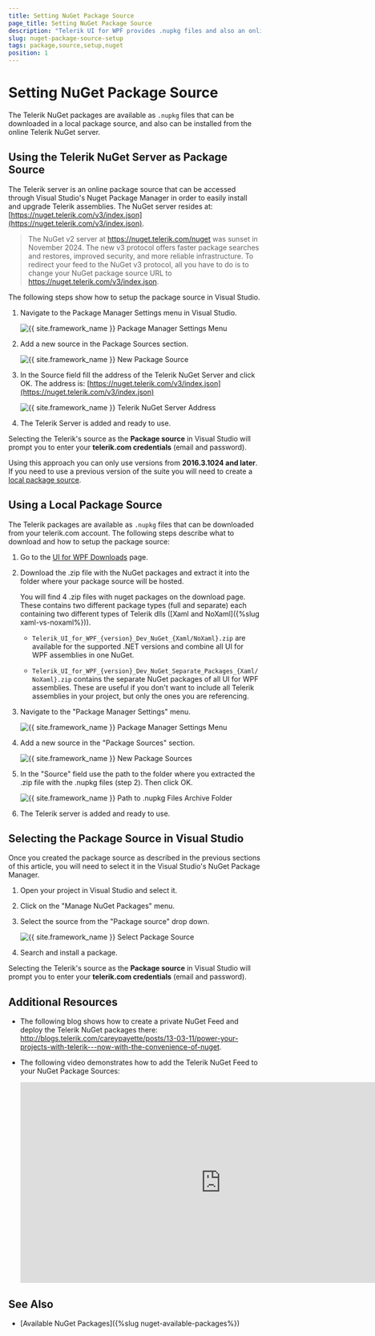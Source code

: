 ```yaml
---
title: Setting NuGet Package Source
page_title: Setting NuGet Package Source
description: "Telerik UI for WPF provides .nupkg files and also an online NuGet package source for downloading the Telerik dlls."
slug: nuget-package-source-setup
tags: package,source,setup,nuget
position: 1
---
```


# Setting NuGet Package Source

The Telerik NuGet packages are available as `.nupkg` files that can be downloaded in a local package source, and also can be installed from the online Telerik NuGet server. 

## Using the Telerik NuGet Server as Package Source

The Telerik server is an online package source that can be accessed through Visual Studio's Nuget Package Manager in order to easily install and upgrade Telerik assemblies. The NuGet server resides at: [https://nuget.telerik.com/v3/index.json](https://nuget.telerik.com/v3/index.json). 

> The NuGet v2 server at https://nuget.telerik.com/nuget was sunset in November 2024. The new v3 protocol offers faster package searches and restores, improved security, and more reliable infrastructure. To redirect your feed to the NuGet v3 protocol, all you have to do is to change  your NuGet package source URL to https://nuget.telerik.com/v3/index.json. 

The following steps show how to setup the package source in Visual Studio. 

1. Navigate to the Package Manager Settings menu in Visual Studio.
	
	![{{ site.framework_name }} Package Manager Settings Menu](images/nuget-installation-0.png)

1. Add a new source in the Package Sources section.

	![{{ site.framework_name }} New Package Source](images/nuget-installation-1.png)
	
1. In the Source field fill the address of the Telerik NuGet Server and click OK. The address is: [https://nuget.telerik.com/v3/index.json](https://nuget.telerik.com/v3/index.json)

	![{{ site.framework_name }} Telerik NuGet Server Address](images/nuget-installation-2.png)
	
1. The Telerik Server is added and ready to use. 

Selecting the Telerik's source as the __Package source__ in Visual Studio will prompt you to enter your __telerik.com credentials__ (email and password).

Using this approach you can only use versions from __2016.3.1024 and later__. If you need to use a previous version of the suite you will need to create a [local package source](#using-a-local-package-source).

## Using a Local Package Source

The Telerik packages are available as `.nupkg` files that can be downloaded from your telerik.com account. The following steps describe what to download and how to setup the package source:

1. Go to the [UI for WPF Downloads](https://www.telerik.com/account/product-download?product=RCWPF) page.
1. Download the .zip file with the NuGet packages and extract it into the folder where your package source will be hosted.

	You will find 4 .zip files with nuget packages on the download page. These contains two different package types (full and separate) each containing two different types of Telerik dlls ([Xaml and NoXaml]({%slug xaml-vs-noxaml%})).
	
	* `Telerik_UI_for_WPF_{version}_Dev_NuGet_{Xaml/NoXaml}.zip` are available for the supported .NET versions and combine all UI for WPF assemblies in one NuGet.
	
	* `Telerik_UI_for_WPF_{version}_Dev_NuGet_Separate_Packages_{Xaml/NoXaml}.zip` contains the separate NuGet packages of all UI for WPF assemblies. These are useful if you don't want to include all Telerik assemblies in your project, but only the ones you are referencing.	
	
1. Navigate to the "Package Manager Settings" menu.
	
	![{{ site.framework_name }} Package Manager Settings Menu](images/nuget-installation-0.png)

1. Add a new source in the "Package Sources" section.

	![{{ site.framework_name }} New Package Sources](images/nuget-installation-1.png)
	
1. In the "Source" field use the path to the folder where you extracted the .zip file with the .nupkg files (step 2). Then click OK.

	![{{ site.framework_name }} Path to .nupkg Files Archive Folder](images/nuget-package-source-setup-0.png)

1. The Telerik server is added and ready to use. 

## Selecting the Package Source in Visual Studio

Once you created the package source as described in the previous sections of this article, you will need to select it in the Visual Studio's NuGet Package Manager.

1. Open your project in Visual Studio and select it.
1. Click on the "Manage NuGet Packages" menu.
1. Select the source from the "Package source" drop down.
	
	![{{ site.framework_name }} Select Package Source](images/nuget-installation-4.png)

1. Search and install a package.

Selecting the Telerik's source as the __Package source__ in Visual Studio will prompt you to enter your __telerik.com credentials__ (email and password).

## Additional Resources

* The following blog shows how to create a private NuGet Feed and deploy the Telerik NuGet packages there: http://blogs.telerik.com/careypayette/posts/13-03-11/power-your-projects-with-telerik---now-with-the-convenience-of-nuget.

* The following video demonstrates how to add the Telerik NuGet Feed to your NuGet Package Sources:

	<iframe width="800" height="400" src="https://www.youtube.com/embed/c3m_BLMXNDk" frameborder="0" allow="accelerometer; autoplay; encrypted-media; gyroscope; picture-in-picture; fullscreen"></iframe>

## See Also  
* [Available NuGet Packages]({%slug nuget-available-packages%})
